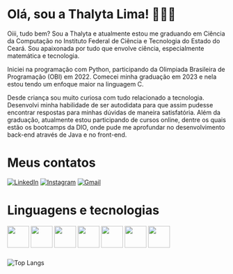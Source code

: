 # Olá, sou a Thalyta Lima! 👩🏻‍💻
Oiii, tudo bem? Sou a Thalyta e atualmente estou me graduando em Ciência da Computação no Instituto Federal de Ciência e Tecnologia do Estado do Ceará. Sou apaixonada por tudo que envolve ciência, especialmente matemática e tecnologia.

Iniciei na programação com Python, participando da Olimpiada Brasileira de Programação (OBI) em 2022. Comecei minha graduação em 2023 e nela estou tendo um enfoque maior na linguagem C.

Desde criança sou muito curiosa com tudo relacionado a tecnologia. Desenvolvi minha habilidade de ser autodidata para que assim pudesse encontrar respostas para minhas dúvidas de maneira satisfatória. Além da graduação, atualmente estou participando de cursos online, dentre os quais estão os bootcamps da DIO, onde pude me aprofundar no desenvolvimento back-end através de Java e no front-end.

# Meus contatos
[![LinkedIn](https://img.shields.io/badge/LinkedIn-000?style=for-the-badge&logo=linkedin&logoColor=0E76A8)](www.linkedin.com/in/thalytalima211)
[![Instagram](https://img.shields.io/badge/Instagram-000?style=for-the-badge&logo=instagram)](https://www.instagram.com/thaalyta_lima/)
[![Gmail](https://img.shields.io/badge/Gmail-000?style=for-the-badge&logo=gmail)](thalytalima211@gmail.com)

# Linguagens e tecnologias
<div style='display: inline'>
  <img width='50' height='50' src='https://cdn.jsdelivr.net/gh/devicons/devicon/icons/c/c-original.svg' />
  <img width='50' height='50' src='https://cdn.jsdelivr.net/gh/devicons/devicon/icons/java/java-original-wordmark.svg' />
  <img width='50' height='50' src="https://cdn.jsdelivr.net/gh/devicons/devicon/icons/css3/css3-original.svg" />
  <img width='50' height='50' src="https://cdn.jsdelivr.net/gh/devicons/devicon/icons/html5/html5-original.svg" />
  <img width='50' height='50' src="https://cdn.jsdelivr.net/gh/devicons/devicon/icons/git/git-original.svg" />
  <img width='50' height='50' src="https://cdn.jsdelivr.net/gh/devicons/devicon/icons/github/github-original.svg" />
  <img width='50' height='50' src="https://cdn.jsdelivr.net/gh/devicons/devicon/icons/python/python-original.svg" />
</div>

###

![Top Langs](https://github-readme-stats-git-masterrstaa-rickstaa.vercel.app/api/top-langs/?username=thalytalima211&layout=compact&bg_color=FFF&border_color=30A3DC&title_color=E94D5F&text_color=000)


